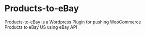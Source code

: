 # Products-to-eBay
Products-to-eBay is a Wordpress Plugin for pushing WooCommerce Products to eBay US using eBay API
